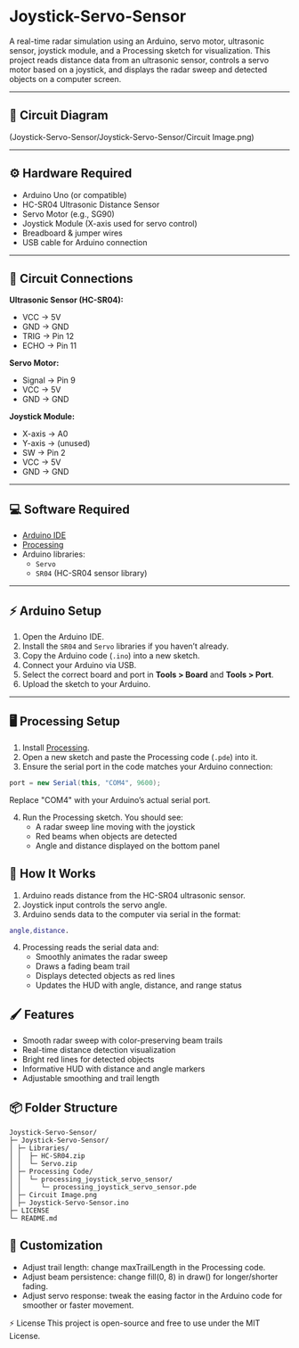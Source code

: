 # Joystick-Servo-Sensor

A real-time radar simulation using an Arduino, servo motor, ultrasonic sensor, joystick module, and a Processing sketch for visualization. This project reads distance data from an ultrasonic sensor, controls a servo motor based on a joystick, and displays the radar sweep and detected objects on a computer screen.

---

## 📸 Circuit Diagram

(Joystick-Servo-Sensor/Joystick-Servo-Sensor/Circuit Image.png)  

---

## ⚙️ Hardware Required

- Arduino Uno (or compatible)
- HC-SR04 Ultrasonic Distance Sensor
- Servo Motor (e.g., SG90)
- Joystick Module (X-axis used for servo control)
- Breadboard & jumper wires
- USB cable for Arduino connection

---

## 🧩 Circuit Connections

**Ultrasonic Sensor (HC-SR04):**
- VCC → 5V
- GND → GND
- TRIG → Pin 12
- ECHO → Pin 11

**Servo Motor:**
- Signal → Pin 9
- VCC → 5V
- GND → GND

**Joystick Module:**
- X-axis → A0
- Y-axis → (unused)
- SW → Pin 2
- VCC → 5V
- GND → GND

---

## 💻 Software Required

- [Arduino IDE](https://www.arduino.cc/en/software)
- [Processing](https://processing.org/download/)
- Arduino libraries:
  - `Servo`
  - `SR04` (HC-SR04 sensor library)

---

## ⚡ Arduino Setup

1. Open the Arduino IDE.
2. Install the `SR04` and `Servo` libraries if you haven’t already.
3. Copy the Arduino code (`.ino`) into a new sketch.
4. Connect your Arduino via USB.
5. Select the correct board and port in **Tools > Board** and **Tools > Port**.
6. Upload the sketch to your Arduino.

---

## 🖥️ Processing Setup

1. Install [Processing](https://processing.org/download/).
2. Open a new sketch and paste the Processing code (`.pde`) into it.
3. Ensure the serial port in the code matches your Arduino connection:

```java
port = new Serial(this, "COM4", 9600);
```
Replace "COM4" with your Arduino’s actual serial port.

4. Run the Processing sketch. You should see:
   - A radar sweep line moving with the joystick
   - Red beams when objects are detected
   - Angle and distance displayed on the bottom panel

## 🚀 How It Works
1. Arduino reads distance from the HC-SR04 ultrasonic sensor.
2. Joystick input controls the servo angle.
3. Arduino sends data to the computer via serial in the format:
```matlab
angle,distance.
```
4. Processing reads the serial data and:
   - Smoothly animates the radar sweep
   - Draws a fading beam trail
   - Displays detected objects as red lines
   - Updates the HUD with angle, distance, and range status

## 🖌️ Features
- Smooth radar sweep with color-preserving beam trails
- Real-time distance detection visualization
- Bright red lines for detected objects
- Informative HUD with distance and angle markers
- Adjustable smoothing and trail length

## 📦 Folder Structure
```
Joystick-Servo-Sensor/
├─ Joystick-Servo-Sensor/
│ ├─ Libraries/
│ │  ├─ HC-SR04.zip
│ │  └─ Servo.zip
│ ├─ Processing Code/
│ │  └─ processing_joystick_servo_sensor/
│ │     └─ processing_joystick_servo_sensor.pde
│ ├─ Circuit Image.png
│ ├─ Joystick-Servo-Sensor.ino
├─ LICENSE
└─ README.md
```
## 🔧 Customization
- Adjust trail length: change maxTrailLength in the Processing code.
- Adjust beam persistence: change fill(0, 8) in draw() for longer/shorter fading.
- Adjust servo response: tweak the easing factor in the Arduino code for smoother or faster movement.

⚡ License
This project is open-source and free to use under the MIT License.
